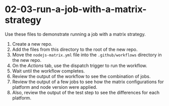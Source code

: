 # 02-03-run-a-job-with-a-matrix-strategy
Use these files to demonstrate running a job with a matrix strategy.

1. Create a new repo.
1. Add the files from this directory to the root of the new repo.
1. Move the `nodejs-matrix.yml` file into the `.github/workflows` directory in the new repo.
1. On the *Actions* tab, use the dispatch trigger to run the workflow.
1. Wait until the workflow completes.
1. Review the output of the workflow to see the combination of jobs.
1. Review the output of a few jobs to see how the matrix configurations for platform and node version were applied.
1. Also, review the output of the test step to see the differences for each platform.
